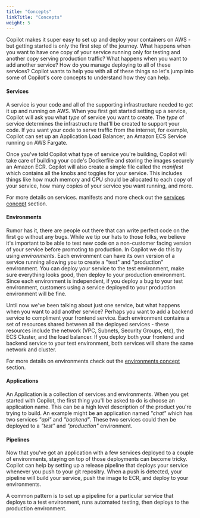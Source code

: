 ```yaml
---
title: "Concepts"
linkTitle: "Concepts"
weight: 5
---
```

Copilot makes it super easy to set up and deploy your containers on AWS - but getting started is only the first step of the journey. What happens when you want to have one copy of your service running only for testing and another copy serving production traffic? What happens when you want to add another service? How do you manage deploying to all of these services? Copilot wants to help you with all of these things so let's jump into some of Copilot's core concepts to understand how they can help.

#### Services

A service is your code and all of the supporting infrastructure needed to get it up and running on AWS. When you first get started setting up a service, Copilot will ask you what _type_ of service you want to create. The _type_ of service determines the infrastructure that'll be created to support your code. If you want your code to serve traffic from the internet, for example, Copilot can set up an Application Load Balancer, an Amazon ECS Service running on AWS Fargate.

Once you've told Copilot what type of service you're building, Copilot will take care of building your code's Dockerfile and storing the images securely an Amazon ECR. Copilot will also create a simple file called the _manifest_ which contains all the knobs and toggles for your service. This includes things like how much memory and CPU should be allocated to each copy of your service, how many copies of your service you want running, and more.

For more details on services. manifests and more check out the [services concept](/docs/concepts/services) section.

#### Environments

Rumor has it, there are people out there that can write perfect code on the first go without any bugs. While we tip our hats to those folks, we believe it's important to be able to test new code on a non-customer facing version of your service before promoting to production. In Copilot we do this by using _environments_. Each environment can have its own version of a service running allowing you to create a "test" and "production" environment. You can deploy your service to the test environment, make sure everything looks good, then deploy to your production environment. Since each environment is independent, if you deploy a bug to your test environment, customers using a service deployed to your production environment will be fine.

Until now we've been talking about just one service, but what happens when you want to add another service? Perhaps you want to add a backend service to compliment your frontend service. Each environment contains a set of resources shared between all the deployed services - these resources include the network (VPC, Subnets, Security Groups, etc), the ECS Cluster, and the load balancer. If you deploy both your frontend and backend service to your test environment, both services will share the same network and cluster.

For more details on environments check out the [environments concept](/docs/concepts/enviroments) section.


#### Applications

An Application is a collection of services and environments. When you get started with Copilot, the first thing you'll be asked to do is choose an application name. This can be a high level description of the product you're trying to build. An example might be an application named _"chat"_ which has two services _"api"_ and _"backend"_. These two services could then be deployed to a _"test"_ and _"production"_ environment.

#### Pipelines

Now that you've got an application with a few services deployed to a couple of environments, staying on top of those deployments can become tricky. Copilot can help by setting up a release pipeline that deploys your service whenever you push to your git repositry. When a push is detected, your pipeline will build your service, push the image to ECR, and deploy to your environments.

A common pattern is to set up a pipeline for a particular service that deploys to a test environment, runs automated testing, then deploys to the production environment.
